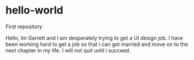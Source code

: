 # hello-world
First repository

Hello,
Im Garrett and I am desperately trying to get a UI design job. I have been working hard to get a job so that i can get married and move on to the next chapter in my life. I will not quit until i succeed. 
